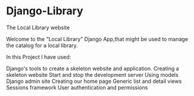 # Django-Library
The Local Library website

Welcome to the "Local Library" Django App,that might be used to manage the catalog for a local library. 

In this Project I have used:

Django's tools to create a skeleton website and application.
Creating a skeleton website
Start and stop the development server
Using models
Django admin site
Creating our home page
Generic list and detail views
Sessions framework
User authentication and permissions